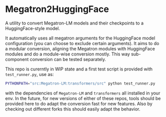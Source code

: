 # Megatron2HuggingFace 

A utility to convert Megatron-LM models and their checkpoints to a HuggingFace-style model.

It automatically uses all megatron arguments for the HuggingFace model configuration (you can choose to exclude certain arguments).
It aims to do a modular conversion, aligning the Megatron modules with HuggingFace modules and do a module-wise conversion mostly. This way sub-component conversion can be tested separately.

This repo is curerntly in WIP state and a first test script is provided with `test_runner.py`, use as:
```bash
PYTHONPATH="src:Megatron-LM:transformers/src" python test_runner.py
```

with the dependencies of `Megatron-LM` and `transformers` all installed in your env.
In the future, for new versions of either of these repos, tools should be provided here to do adapt the conversion fast for new features. Also by checking out different forks this should easily adapt the behavior.


